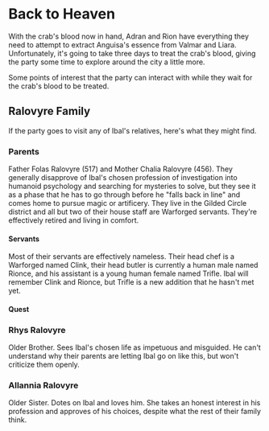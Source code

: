 # Back to Heaven
With the crab's blood now in hand, Adran and Rion have everything they need to attempt to extract Anguisa's essence from Valmar and Liara. Unfortunately, it's going to take three days to treat the crab's blood, giving the party some time to explore around the city a little more.

Some points of interest that the party can interact with while they wait for the crab's blood to be treated.

## Ralovyre Family
If the party goes to visit any of Ibal's relatives, here's what they might find.

### Parents
Father Folas Ralovyre (517) and Mother Chalia Ralovyre (456). They generally disapprove of Ibal's chosen profession of investigation into humanoid psychology and searching for mysteries to solve, but they see it as a phase that he has to go through before he "falls back in line" and comes home to pursue magic or artificery. They live in the Gilded Circle district and all but two of their house staff are Warforged servants. They're effectively retired and living in comfort.

#### Servants
Most of their servants are effectively nameless. Their head chef is a Warforged named Clink, their head butler is currently a human male named Rionce, and his assistant is a young human female named Trifle. Ibal will remember Clink and Rionce, but Trifle is a new addition that he hasn't met yet.

#### Quest

### Rhys Ralovyre
Older Brother. Sees Ibal's chosen life as impetuous and misguided. He can't understand why their parents are letting Ibal go on like this, but won't criticize them openly.

### Allannia Ralovyre
Older Sister. Dotes on Ibal and loves him. She takes an honest interest in his profession and approves of his choices, despite what the rest of their family think.
